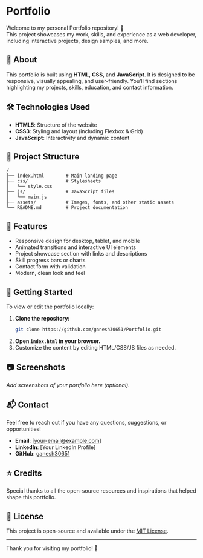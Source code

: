 # Portfolio

Welcome to my personal Portfolio repository! 🚀  
This project showcases my work, skills, and experience as a web developer, including interactive projects, design samples, and more.

## 🌟 About

This portfolio is built using **HTML**, **CSS**, and **JavaScript**. It is designed to be responsive, visually appealing, and user-friendly. You’ll find sections highlighting my projects, skills, education, and contact information.

## 🛠️ Technologies Used

- **HTML5**: Structure of the website
- **CSS3**: Styling and layout (including Flexbox & Grid)
- **JavaScript**: Interactivity and dynamic content

## 📁 Project Structure

```plaintext
/
├── index.html        # Main landing page
├── css/              # Stylesheets
│   └── style.css
├── js/               # JavaScript files
│   └── main.js
├── assets/           # Images, fonts, and other static assets
└── README.md         # Project documentation
```

## 🎨 Features

- Responsive design for desktop, tablet, and mobile
- Animated transitions and interactive UI elements
- Project showcase section with links and descriptions
- Skill progress bars or charts
- Contact form with validation
- Modern, clean look and feel

## 🚀 Getting Started

To view or edit the portfolio locally:

1. **Clone the repository:**
   ```bash
   git clone https://github.com/ganesh30651/Portfolio.git
   ```
2. **Open `index.html` in your browser.**
3. Customize the content by editing HTML/CSS/JS files as needed.

## 📷 Screenshots

_Add screenshots of your portfolio here (optional)._

## 📬 Contact

Feel free to reach out if you have any questions, suggestions, or opportunities!

- **Email**: [your-email@example.com]
- **LinkedIn**: [Your LinkedIn Profile]
- **GitHub**: [ganesh30651](https://github.com/ganesh30651)

## ⭐️ Credits

Special thanks to all the open-source resources and inspirations that helped shape this portfolio.

## 📄 License

This project is open-source and available under the [MIT License](LICENSE).

---

Thank you for visiting my portfolio! 🙌
